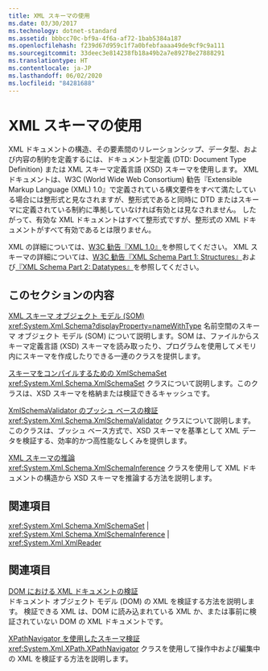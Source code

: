 ```yaml
---
title: XML スキーマの使用
ms.date: 03/30/2017
ms.technology: dotnet-standard
ms.assetid: bbbcc70c-bf9a-4f6a-af72-1bab5384a187
ms.openlocfilehash: f239d67d959c1f7a0bfebfaaaa49de9cf9c9a111
ms.sourcegitcommit: 33deec3e814238fb18a49b2a7e89278e27888291
ms.translationtype: HT
ms.contentlocale: ja-JP
ms.lasthandoff: 06/02/2020
ms.locfileid: "84281688"
---
```

# <a name="working-with-xml-schemas"></a>XML スキーマの使用
XML ドキュメントの構造、その要素間のリレーションシップ、データ型、および内容の制約を定義するには、ドキュメント型定義 (DTD: Document Type Definition) または XML スキーマ定義言語 (XSD) スキーマを使用します。 XML ドキュメントは、W3C (World Wide Web Consortium) 勧告『Extensible Markup Language (XML) 1.0』で定義されている構文要件をすべて満たしている場合には整形式と見なされますが、整形式であると同時に DTD またはスキーマに定義されている制約に準拠していなければ有効とは見なされません。 したがって、有効な XML ドキュメントはすべて整形式ですが、整形式の XML ドキュメントがすべて有効であるとは限りません。  
  
 XML の詳細については、[W3C 勧告『XML 1.0』](https://www.w3.org/TR/REC-xml/)を参照してください。 XML スキーマの詳細については、[W3C 勧告『XML Schema Part 1: Structures』](https://www.w3.org/TR/xmlschema-1/)および[『XML Schema Part 2: Datatypes』](https://www.w3.org/TR/xmlschema-2/)を参照してください。  
  
## <a name="in-this-section"></a>このセクションの内容  
 [XML スキーマ オブジェクト モデル (SOM)](xml-schema-object-model-som.md)  
 <xref:System.Xml.Schema?displayProperty=nameWithType> 名前空間のスキーマ オブジェクト モデル (SOM) について説明します。SOM は、ファイルからスキーマ定義言語 (XSD) スキーマを読み取ったり、プログラムを使用してメモリ内にスキーマを作成したりできる一連のクラスを提供します。  
  
 [スキーマをコンパイルするための XmlSchemaSet](xmlschemaset-for-schema-compilation.md)  
 <xref:System.Xml.Schema.XmlSchemaSet> クラスについて説明します。このクラスは、XSD スキーマを格納または検証できるキャッシュです。  
  
 [XmlSchemaValidator のプッシュ ベースの検証](xmlschemavalidator-push-based-validation.md)  
 <xref:System.Xml.Schema.XmlSchemaValidator> クラスについて説明します。このクラスは、プッシュ ベース方式で、XSD スキーマを基準として XML データを検証する、効率的かつ高性能なしくみを提供します。  
  
 [XML スキーマの推論](inferring-an-xml-schema.md)  
 <xref:System.Xml.Schema.XmlSchemaInference> クラスを使用して XML ドキュメントの構造から XSD スキーマを推論する方法を説明します。  
  
## <a name="reference"></a>関連項目  
 <xref:System.Xml.Schema.XmlSchemaSet> &#124; <xref:System.Xml.Schema.XmlSchemaInference> &#124; <xref:System.Xml.XmlReader>  
  
## <a name="related-sections"></a>関連項目  
 [DOM における XML ドキュメントの検証](validating-an-xml-document-in-the-dom.md)  
 ドキュメント オブジェクト モデル (DOM) の XML を検証する方法を説明します。 検証できる XML は、DOM に読み込まれている XML か、または事前に検証されていない DOM の XML ドキュメントです。  
  
 [XPathNavigator を使用したスキーマ検証](schema-validation-using-xpathnavigator.md)  
 <xref:System.Xml.XPath.XPathNavigator> クラスを使用して操作中および編集中の XML を検証する方法を説明します。

